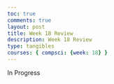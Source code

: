 ```yaml
---
toc: true 
comments: true 
layout: post 
title: Week 18 Review
description: Week 18 Review
type: tangibles
courses: { compsci: {week: 18} } 
---
```



In Progress

